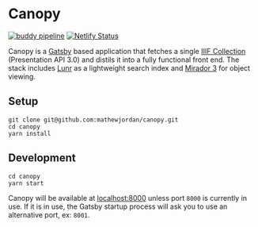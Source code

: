 # Canopy
[![buddy pipeline](https://app.buddy.works/utk-libraries/canopy/pipelines/pipeline/334986/badge.svg?token=a08d633e5c643d3691ca9044dffdb440f63f3a962084d29bf363b91177438c2b "buddy pipeline")](https://app.buddy.works/utk-libraries/canopy/pipelines/pipeline/334986)
[![Netlify Status](https://api.netlify.com/api/v1/badges/ff650df9-ca2c-43c3-a32b-0093d0d4b536/deploy-status)](https://app.netlify.com/sites/iiif-canopy/deploys)

Canopy is a [Gatsby](https://www.gatsbyjs.com/) based application that fetches a single [IIIF Collection](https://iiif.io/api/presentation/3.0/#51-collection) (Presentation API 3.0) and distils it into a fully functional front end. The stack includes [Lunr](https://lunrjs.com/) as a lightweight search index and [Mirador 3](https://projectmirador.org/) for object viewing.

## Setup
```shell
git clone git@github.com:mathewjordan/canopy.git
cd canopy
yarn install
```

## Development
```shell
cd canopy
yarn start
```

Canopy will be available at [localhost:8000](http://localhost:8000/) unless port `8000` is currently in use. If it is in use, the Gatsby startup process will ask you to use an alternative port, ex: `8001`.


